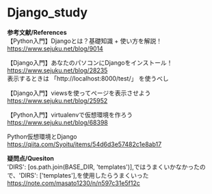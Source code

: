# Django_study

**参考文献/References<br />**
【Python入門】Djangoとは？基礎知識 + 使い方を解説！<br />
https://www.sejuku.net/blog/9014<br />

【Django入門】あなたのパソコンにDjangoをインストール！<br />
https://www.sejuku.net/blog/28235<br />
表示するときは 「http://localhost:8000/test/」 を使うべし

【Django入門】viewsを使ってページを表示させよう<br />
https://www.sejuku.net/blog/25952<br />

【Python入門】virtualenvで仮想環境を作ろう<br />
https://www.sejuku.net/blog/68398<br />

Python仮想環境とDjango<br />
https://qiita.com/Syoitu/items/54d6d3e57482c1e8ab17<br />

**疑問点/Quesiton<br />**
'DIRS': [os.path.join(BASE_DIR, 'templates')],ではうまくいかなかったので、'DIRS': ['templates'],を使用したらうまくいった<br />
https://note.com/masato1230/n/n597c31e5f12c

